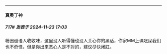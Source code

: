 ﻿
*****

####  真奥丁神  
##### 717#       发表于 2024-11-23 17:03

粉圈谜语人收收味，这里没人听得懂也没人关心你的黑话，你家MM上课吃屎我们也不奇怪，但是你出来恶心人是不对的，建议尽快闭肛。

